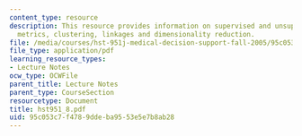 ```yaml
---
content_type: resource
description: This resource provides information on supervised and unsupervised models,
  metrics, clustering, linkages and dimensionality reduction.
file: /media/courses/hst-951j-medical-decision-support-fall-2005/95c053c7f4789ddeba9553e5e7b8ab28_hst951_8.pdf
file_type: application/pdf
learning_resource_types:
- Lecture Notes
ocw_type: OCWFile
parent_title: Lecture Notes
parent_type: CourseSection
resourcetype: Document
title: hst951_8.pdf
uid: 95c053c7-f478-9dde-ba95-53e5e7b8ab28
---
```

